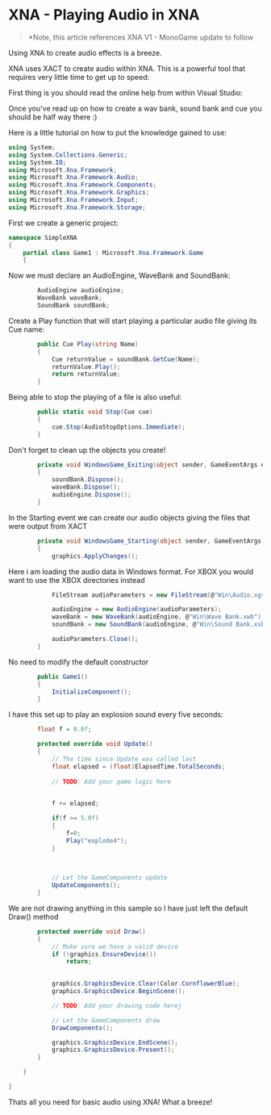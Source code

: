 # XNA - Playing Audio in XNA

> *Note, this article references XNA V1 - MonoGame update to follow

Using XNA to create audio effects is a breeze.

XNA uses XACT to create audio within XNA. This is a powerful tool that requires very little time to get up to speed:


First thing is you should read the online help from within Visual Studio:


Once you've read up on how to create a wav bank, sound bank and cue you should be half way there :)


Here is a little tutorial on how to put the knowledge gained to use:




```csharp
using System;
using System.Collections.Generic;
using System.IO;
using Microsoft.Xna.Framework;
using Microsoft.Xna.Framework.Audio;
using Microsoft.Xna.Framework.Components;
using Microsoft.Xna.Framework.Graphics;
using Microsoft.Xna.Framework.Input;
using Microsoft.Xna.Framework.Storage;
```

First we create a generic project:


```csharp
namespace SimpleXNA
{
    partial class Game1 : Microsoft.Xna.Framework.Game
    {
```

Now we must declare an AudioEngine, WaveBank and SoundBank:



```csharp
        AudioEngine audioEngine;
        WaveBank waveBank;
        SoundBank soundBank;
```

Create a Play function that will start playing a particular audio file giving its Cue name:




```csharp
        public Cue Play(string Name)
        {
            Cue returnValue = soundBank.GetCue(Name);
            returnValue.Play();
            return returnValue;
        }
```

Being able to stop the playing of a file is also useful:




```csharp
        public static void Stop(Cue cue)
        {
            cue.Stop(AudioStopOptions.Immediate);
        }
```

Don't forget to clean up the objects you create!


        
```csharp
        private void WindowsGame_Exiting(object sender, GameEventArgs e)
        {
            soundBank.Dispose();
            waveBank.Dispose();
            audioEngine.Dispose();
        }
```

In the Starting event we can create our audio objects giving the files that were output from XACT



```csharp
        private void WindowsGame_Starting(object sender, GameEventArgs e)
        {
            graphics.ApplyChanges();
```

Here i am loading the audio data in Windows format. For XBOX you would want to use the XBOX directories instead



```csharp
            FileStream audioParameters = new FileStream(@"Win\Audio.xgs", FileMode.Open, FileAccess.Read);

            audioEngine = new AudioEngine(audioParameters);
            waveBank = new WaveBank(audioEngine, @"Win\Wave Bank.xwb");
            soundBank = new SoundBank(audioEngine, @"Win\Sound Bank.xsb");

            audioParameters.Close();
        }
```

No need to modify the default constructor


```csharp
        public Game1()
        {
            InitializeComponent();
        }
```

I have this set up to play an explosion sound every five seconds:




```csharp
        float f = 0.0f;

        protected override void Update()
        {
            // The time since Update was called last
            float elapsed = (float)ElapsedTime.TotalSeconds;
            
            // TODO: Add your game logic here

            
            f += elapsed;

            if(f >= 5.0f)
            {
                f=0;
                Play("explode4");
            }
            
            

            // Let the GameComponents update
            UpdateComponents();
        }
```

We are not drawing anything in this sample so I have just left the default Draw() method




```csharp
        protected override void Draw()
        {
            // Make sure we have a valid device
            if (!graphics.EnsureDevice())
                return;

            
            graphics.GraphicsDevice.Clear(Color.CornflowerBlue);
            graphics.GraphicsDevice.BeginScene();

            // TODO: Add your drawing code herej

            // Let the GameComponents draw
            DrawComponents();

            graphics.GraphicsDevice.EndScene();
            graphics.GraphicsDevice.Present();
        }

    }

}
```

Thats all you need for basic audio using XNA! What a breeze!